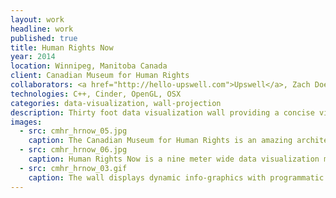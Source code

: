 ```yaml
---
layout: work
headline: work
published: true
title: Human Rights Now
year: 2014
location: Winnipeg, Manitoba Canada
client: Canadian Museum for Human Rights
collaborators: <a href="http://hello-upswell.com">Upswell</a>, Zach Doe
technologies: C++, Cinder, OpenGL, OSX
categories: data-visualization, wall-projection
description: Thirty foot data visualization wall providing a concise view of human rights issues around the world today.
images:
  - src: cmhr_hrnow_05.jpg
    caption: The Canadian Museum for Human Rights is an amazing architectural monument
  - src: cmhr_hrnow_06.jpg
    caption: Human Rights Now is a nine meter wide data visualization media wall
  - src: cmhr_hrnow_03.gif
    caption: The wall displays dynamic info-graphics with programmatic animation and effects
---
```

